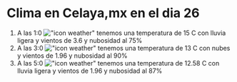 # Clima en Celaya,mx en el dia 26

1. A las 1:0 !["icon weather"](http://openweathermap.org/img/w/10n.png) tenemos una temperatura de 15 C con lluvia ligera y  vientos de 3.6 y nubosidad al 75%
1. A las 3:0 !["icon weather"](http://openweathermap.org/img/w/04n.png) tenemos una temperatura de 13 C con nubes y  vientos de 1.96 y nubosidad al 90%
1. A las 5:0 !["icon weather"](http://openweathermap.org/img/w/10n.png) tenemos una temperatura de 12.58 C con lluvia ligera y  vientos de 1.96 y nubosidad al 87%
